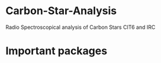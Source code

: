 # Carbon-Star-Analysis
Radio Spectroscopical analysis of Carbon Stars CIT6 and IRC 

# Important packages 
